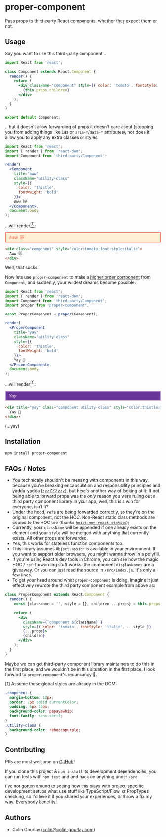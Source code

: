 # proper-component

Pass props to third-party React components, whether they expect them or not.

## Usage

Say you want to use this third-party component...

```jsx third-party/Component.js
import React from 'react';

class Component extends React.Component {
  render() {
    return (
      <div className="component" style={{ color: 'tomato', fontStyle: 'italic' }}>
        {this.props.children}
      </div>
    );
  }
}

export default Component;
```

...but it doesn't allow forwarding of props it doesn't care about (stopping you from adding things like `id`s or `aria-*`/`data-*` attributes), nor does it allow you to apply any extra classes or styles.

```jsx
import React from 'react';
import { render } from 'react-dom';
import Component from 'third-party/Component';

render(
  <Component
    title="aww"
    className="utility-class"
    style={{
      color: 'thistle',
      fontWeight: 'bold'
    }}>
    Aww 😿
  </Component>,
  document.body
);
```

...will render[<sup>[1]</sup>](#global-styles):

<div class="component" style="color:tomato;font-style:italic">
  Aww 😿
</div>

```html
<div class="component" style="color:tomato;font-style:italic">
  Aww 😿
</div>
```

Well, that sucks.

Now lets use `proper-component` to make a [higher order component](https://reactjs.org/docs/higher-order-components.html) from `Component`, and suddenly, your wildest dreams become possible:

```jsx
import React from 'react';
import { render } from 'react-dom';
import Component from 'third-party/Component';
import proper from 'proper-component';

const ProperComponent = proper(Component);

render(
  <ProperComponent
    title="yay"
    className="utility-class"
    style={{
      color: 'thistle',
      fontWeight: 'bold'
    }}>
    Yay 🎉
  </ProperComponent>,
  document.body
);
```

...will render[<sup>[1]</sup>](#global-styles):

<div title="yay" class="component utility-class" style="color:thistle;font-style:italic;font-weight:bold">
  Yay 🎉
</div>

```html
<div title="yay" class="component utility-class" style="color:thistle;font-style:italic;font-weight:bold">
  Yay 🎉
</div>;
```

(...yay)

## Installation

```sh
npm install proper-component
```

## FAQs / Notes

- You technically shouldn't be messing with components in this way, because you're breaking encapsulation and responsibility principles and yadda-yadda (zzzZZZzzz), but here's another way of looking at it: If not being able to forward props was the _only_ reason you were ruling out a third party component library in your app, well, this is a win for everyone, isn't it?
- Under the hood, `ref`s are being forwarded correctly, so they're on the original component, not the HOC. Non-React static class methods are copied to the HOC too (thanks [`hoist-non-react-statics`](https://github.com/mridgway/hoist-non-react-statics));
- Currently, your `className` will be appended if one already exists on the element and your `style` will be merged with anything that currently exists. All other props are forwarded.
- Yes, this works for stateless function components too.
- This library assumes `Object.assign` is available in your environment. If you want to support older browsers, you might wanna throw in a polyfill.
- If you're using React's dev tools in Chrome, you can see how the magic HOC / `ref`-forwarding stuff works (the component `displayNames` are a giveaway. Or you can just read the source in `/src/index.js`. It's only a few lines.
- To get your head around what `proper-component` is doing, imagine it just effectively rewrote the third party component example from above as:

```jsx
class ProperComponent extends React.Component {
  render() {
    const {className = '', style = {}, children ...props} = this.props;

    return (
      <div
        className={`component ${className}`}
        style={{ color: 'tomato', fontStyle: 'italic', ...style }}
        {...props}>
        {children}
      </div>
    );
  }
}
```

Maybe we can get third-party component library maintainers to do this in the first place, and we wouldn't be in this situation in the first place. I look forward to `proper-component`'s reduncancy 🤞.

<p id="global-styles">[1] Assume these global styles are already in the DOM:</p>
<style>
.component {
  margin-bottom: 12px;
  border: 2px solid currentColor;
  padding: 6px 10px;
  background-color: papayawhip;
  font-family: sans-serif;
}
.utility-class {
  background-color: rebeccapurple;
}
</style>

```css
.component {
  margin-bottom: 12px;
  border: 2px solid currentColor;
  padding: 6px 10px;
  background-color: papayawhip;
  font-family: sans-serif;
}
.utility-class {
  background-color: rebeccapurple;
}
```

## Contributing

PRs are most welcome on [GitHub](https://github.com/colingourlay/proper-component)!

If you clone this project & `npm install` its development dependencies, you can run tests with `npm test` and and hack on anything under `/src`.

I've not gotten around to seeing how this plays with project-specific development setups what use stuff like TypeScript/Flow, or PropTypes checking, so I'd love it if you shared your experiences, or throw a fix my way. Everybody benefits!

## Authors

- Colin Gourlay ([colin@colin-gourlay.com](mailto:colin@colin-gourlay.com))
